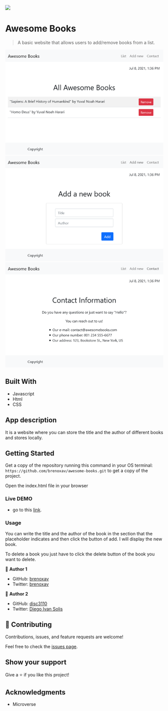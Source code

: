 ![](https://img.shields.io/badge/Microverse-blueviolet)

# Awesome Books

> A basic website that allows users to add/remove books from a list.

![](screenshot-1.png)
![](screenshot-2.png)
![](screenshot-3.png)

## Built With

- Javascript
- Html
- CSS

## App description
It is a website where you can store the title and the author of different books and stores locally.


## Getting Started
Get a copy of the repository running this command in your OS terminal: `https://github.com/brenoxav/awesome-books.git` to get a copy of the project.


Open the index.html file in your browser


### Live DEMO

- go to this [link](http://brenoxavier.com/awesome-books/).

### Usage

You can write the title and the author of the book in the section that the placeholder indicates and then click the button of add. I will display the new book.

To delete a book you just have to click the delete button of the book you want to delete.



👤 **Author 1**

- GitHub: [brenoxav](https://github.com/brenoxav)
- Twitter: [brenoxav](https://twitter.com/brenoxav)

👤 **Author 2**

- GitHub: [disc3110](https://github.com/disc3110)
- Twitter: [Diego Ivan Solis](https://twitter.com/disc3110)

## 🤝 Contributing

Contributions, issues, and feature requests are welcome!

Feel free to check the [issues page](https://github.com/brenoxav/awesome-books/issues).

## Show your support

Give a ⭐️ if you like this project!

## Acknowledgments

-  Microverse

